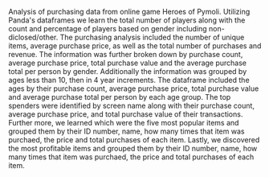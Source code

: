 Analysis of purchasing data from online game Heroes of Pymoli. Utilizing Panda's dataframes we learn the total number of players along with the count and percentage of players based on gender including non-diclosed/other.  The purchasing analysis included the number of unique items, average purchase price, as well as the total number of purchases and revenue.  The information was further broken down by 
purchase count, average purchase price, total purchase value and the average purchase total per person by gender.  Additionally the information was grouped by ages less than 10, then in 4 year increments.  The dataframe included the ages by their purchase count, average purchase price, total purchase value and average purchase total per person by each age group.  The top spenders were identified by screen name along with their purchase count, average purchase price, and total purchase value of their transactions. Further more, we learned which were the five most popular items and grouped them by their ID number, name, how many times that item was purchaed, the price and total purchases of each item. Lastly, we discovered the most profitable items and grouped them by their ID number, name, how many times that item was purchaed, the price and total purchases of each item.

